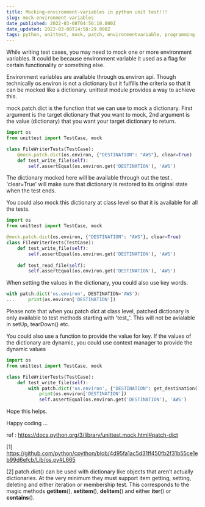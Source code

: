 ```yaml
---
title: Mocking-environment-variables in python unit test!!!
slug: mock-environment-variables
date_published: 2022-03-08T04:56:10.000Z
date_updated: 2022-03-08T14:58:29.000Z
tags: python, unittest, mock, patch, environmentvariable, programming
---
```

While writing test cases, you may need to mock one or more environment variables. It could be because environment variable it used as a flag for certain functionality or something else.

Environment variables are available through os.environ api. Though technically os.environ is not a dictionary but it fulfills the criteria so that it can be mocked like a dictionary. unittest module provides a way to achieve this.

mock.patch.dict is the function that we can use to mock a dictionary. First argument is the target dictionary that you want to mock, 2nd argument is the value (dictionary) that you want your target dictionary to return.  
```python
import os
from unittest import TestCase, mock

class FileWriterTests(TestCase):
    @mock.patch.dict(os.environ, {"DESTINATION": "AWS"}, clear=True)
    def test_write_file(self):        
        self.assertEqual(os.environ.get('DESTINATION'), 'AWS')
```

The dictionary mocked here will be available through out the test . 'clear=True' will make sure that dictionary is restored to its original state when the test ends.

You could also mock this dictionary at class level so that it is available for all the tests.  

```python
import os
from unittest import TestCase, mock

@mock.patch.dict(os.environ, {"DESTINATION": "AWS"}, clear=True)
class FileWriterTests(TestCase):    
    def test_write_file(self):        
        self.assertEqual(os.environ.get('DESTINATION'), 'AWS')
        
    def test_read_file(self):        
        self.assertEqual(os.environ.get('DESTINATION'), 'AWS')
```

When setting the values in the dictionary, you could also use key words.

```python
with patch.dict('os.environ', DESTINATION='AWS'):
...     print(os.environ['DESTINATION'])
```

Please note that when you patch dict at class level, patched dictionary is only available to test methods starting with 'test_'. This will not be avialable in setUp, tearDown() etc.

You could also use a function to provide the value for key. If the values of the dictionary are dynamic, you could use context manager to provide the dynamic values 

```python
import os
from unittest import TestCase, mock

class FileWriterTests(TestCase):    
    def test_write_file(self):
    	with patch.dict('os.environ', {"DESTINATION": get_destination()}):
	     	print(os.environ['DESTINATION'])
        	self.assertEqual(os.environ.get('DESTINATION'), 'AWS')
```
Hope this helps.

Happy coding ...

ref : https://docs.python.org/3/library/unittest.mock.html#patch-dict

[1] https://github.com/python/cpython/blob/4d95fa1ac5d31ff450fb2f31b55ce1eb99d6efcb/Lib/os.py#L665

[2] patch.dict() can be used with dictionary like objects that aren’t actually dictionaries. At the very minimum they must support item getting, setting, deleting and either iteration or membership test. This corresponds to the magic methods __getitem__(), __setitem__(), __delitem__() and either __iter__() or __contains__().